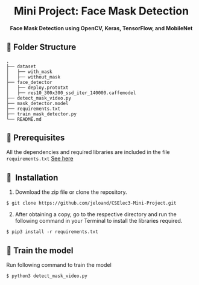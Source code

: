 <h1 align="center">Mini Project: Face Mask Detection</h1>

<div align="center">
  <h4>Face Mask Detection using OpenCV, Keras, TensorFlow, and MobileNet</h4>
</div>

## :file_folder: Folder Structure
    .
    ├── dataset       
    │   ├── with_mask         
    │   ├── without_mask         
    ├── face_detector                    
    │   ├── deploy.prototxt
    │   ├── res10_300x300_ssd_iter_140000.caffemodel
    ├── detect_mask_video.py                    
    ├── mask_detector.model                    
    ├── requirements.txt                    
    ├── train_mask_detector.py                    
    └── README.md
## :key: Prerequisites

All the dependencies and required libraries are included in the file <code>requirements.txt</code> [See here](https://github.com/jeloand/CSElec3-Mini-Project/blob/main/requirements.txt)

## 🚀&nbsp; Installation

1. Download the zip file or clone the repository.
```
$ git clone https://github.com/jeloand/CSElec3-Mini-Project.git
```
2. After obtaining a copy, go to the respective directory and run the following command in your Terminal to install the libraries required.
```
$ pip3 install -r requirements.txt
```
## :game_die: Train the model
Run following command to train the model
```
$ python3 detect_mask_video.py 
```
